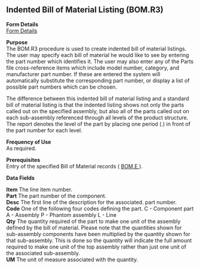 ##  Indented Bill of Material Listing (BOM.R3)

<PageHeader />

**Form Details**  
[ Form Details ](BOM-R3-1/README.md)   

**Purpose**  
The BOM.R3 procedure is used to create indented bill of material listings. The
user may specify each bill of material he would like to see by entering the
part number which identifies it. The user may also enter any of the Parts file
cross-reference items which include model number, category, and manufacturer
part number. If these are entered the system will automatically substitute the
corresponding part number, or display a list of possible part numbers which
can be chosen.  
  
The difference between this indented bill of material listing and a standard
bill of material listing is that the indented listing shows not only the parts
called out on the specified assembly, but also all of the parts called out on
each sub-assembly referenced through all levels of the product structure. The
report denotes the level of the part by placing one period (.) in front of the
part number for each level.

**Frequency of Use**  
As required.

**Prerequisites**  
Entry of the specified Bill of Material records ( [ BOM.E ](../../ENG-ENTRY/BOM-E/README.md) ). 

**Data Fields**

**Item** The line item number.  
**Part** The part number of the component.  
**Desc** The first line of the description for the associated. part number.  
**Code** One of the following four codes defining the part. C - Component part
A - Assembly P - Phantom assembly L - Line  
**Qty** The quantity required of the part to make one unit of the assembly
defined by the bill of material. Please note that the quantities shown for
sub-assembly components have been multiplied by the quantity shown for that
sub-assembly. This is done so the quantity will indicate the full amount
required to make one unit of the top assembly rather than just one unit of the
associated sub-assembly.  
**UM** The unit of measure associated with the quantity.  
  
<badge text= "Version 8.10.57" vertical="middle" />

<PageFooter />